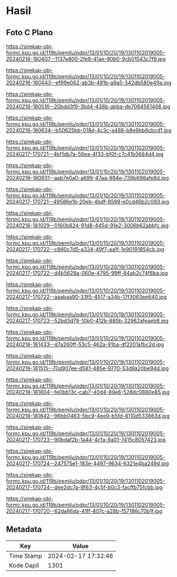 # Hasil

## Foto C Plano

https://sirekap-obj-formc.kpu.go.id/119b/pemilu/pdpr/13/01/10/20/19/1301102019005-20240216-180407--1137e800-2fe8-41ae-90b0-9cb01543c7f9.jpg

https://sirekap-obj-formc.kpu.go.id/119b/pemilu/pdpr/13/01/10/20/19/1301102019005-20240216-180443--ef99e062-ab3b-491b-a9a5-342db580e49a.jpg

https://sirekap-obj-formc.kpu.go.id/119b/pemilu/pdpr/13/01/10/20/19/1301102019005-20240216-180516--20bdd3f9-3bd4-438b-abba-de7064561466.jpg

https://sirekap-obj-formc.kpu.go.id/119b/pemilu/pdpr/13/01/10/20/19/1301102019005-20240216-180634--b50625bb-018d-4c3c-a488-b8e9bb6cbcd1.jpg

https://sirekap-obj-formc.kpu.go.id/119b/pemilu/pdpr/13/01/10/20/19/1301102019005-20240217-170721--4bf1db7a-56ea-4f33-bf0f-c7c41b5684d4.jpg

https://sirekap-obj-formc.kpu.go.id/119b/pemilu/pdpr/13/01/10/20/19/1301102019005-20240216-180931--aab7e0a0-a699-47aa-984e-739b698afe8d.jpg

https://sirekap-obj-formc.kpu.go.id/119b/pemilu/pdpr/13/01/10/20/19/1301102019005-20240217-170721--49586e1b-20eb-4bdf-8599-e0cd46b2c093.jpg

https://sirekap-obj-formc.kpu.go.id/119b/pemilu/pdpr/13/01/10/20/19/1301102019005-20240216-181029--0160b824-91d8-445d-91e2-3006b62abbfc.jpg

https://sirekap-obj-formc.kpu.go.id/119b/pemilu/pdpr/13/01/10/20/19/1301102019005-20240217-170722--c860c7d5-a324-49f7-aa1f-1e90191854cb.jpg

https://sirekap-obj-formc.kpu.go.id/119b/pemilu/pdpr/13/01/10/20/19/1301102019005-20240217-170722--d4b5628a-060e-4795-99ff-84ab2c74f8ba.jpg

https://sirekap-obj-formc.kpu.go.id/119b/pemilu/pdpr/13/01/10/20/19/1301102019005-20240217-170722--aaabaa90-33f5-4517-a34b-17f3063ee640.jpg

https://sirekap-obj-formc.kpu.go.id/119b/pemilu/pdpr/13/01/10/20/19/1301102019005-20240217-170723--52bd3d79-10b0-412b-885b-32962afeaeb8.jpg

https://sirekap-obj-formc.kpu.go.id/119b/pemilu/pdpr/13/01/10/20/19/1301102019005-20240216-181433--d7a260ff-53c5-462a-91ba-df2201afbc2d.jpg

https://sirekap-obj-formc.kpu.go.id/119b/pemilu/pdpr/13/01/10/20/19/1301102019005-20240216-181515--70d907ee-d581-485e-9770-53d9a20be94d.jpg

https://sirekap-obj-formc.kpu.go.id/119b/pemilu/pdpr/13/01/10/20/19/1301102019005-20240216-181604--fe0bb13c-cab7-40d4-89e6-528dc0880e85.jpg

https://sirekap-obj-formc.kpu.go.id/119b/pemilu/pdpr/13/01/10/20/19/1301102019005-20240216-181642--96bb0463-5bc9-4ee9-b5fd-8110d533863d.jpg

https://sirekap-obj-formc.kpu.go.id/119b/pemilu/pdpr/13/01/10/20/19/1301102019005-20240217-170723--90bdaf2b-1a44-4cfa-9a01-7415c8057423.jpg

https://sirekap-obj-formc.kpu.go.id/119b/pemilu/pdpr/13/01/10/20/19/1301102019005-20240217-170724--247575e1-183e-4497-9634-6321e4ba249d.jpg

https://sirekap-obj-formc.kpu.go.id/119b/pemilu/pdpr/13/01/10/20/19/1301102019005-20240217-170724--dee2dc7a-9f63-4c5f-b0c3-facffb75fcbb.jpg

https://sirekap-obj-formc.kpu.go.id/119b/pemilu/pdpr/13/01/10/20/19/1301102019005-20240217-170720--62da86da-41ff-407c-a28b-f57186c70b1f.jpg


## Metadata

| Key        | Value               |
| ---------- | ------------------- |
| Time Stamp | 2024-02-17 17:32:46 |
| Kode Dapil | 1301                |




